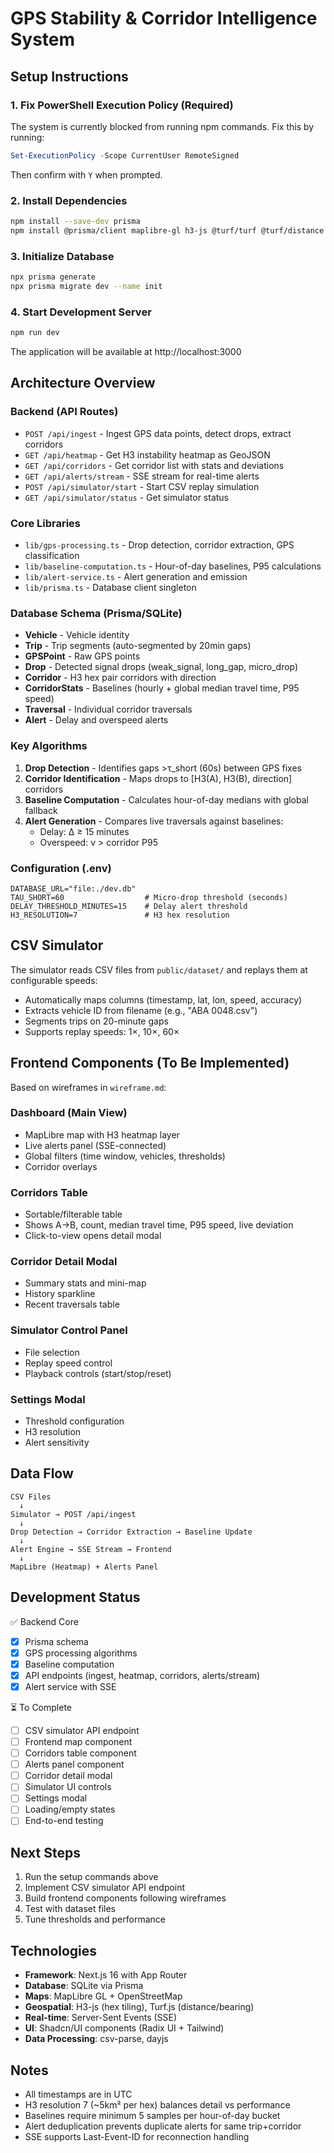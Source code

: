 # GPS Stability & Corridor Intelligence System

## Setup Instructions

### 1. Fix PowerShell Execution Policy (Required)

The system is currently blocked from running npm commands. Fix this by running:

```powershell
Set-ExecutionPolicy -Scope CurrentUser RemoteSigned
```

Then confirm with `Y` when prompted.

### 2. Install Dependencies

```bash
npm install --save-dev prisma
npm install @prisma/client maplibre-gl h3-js @turf/turf @turf/distance @turf/bearing csv-parse dayjs
```

### 3. Initialize Database

```bash
npx prisma generate
npx prisma migrate dev --name init
```

### 4. Start Development Server

```bash
npm run dev
```

The application will be available at http://localhost:3000

## Architecture Overview

### Backend (API Routes)

- `POST /api/ingest` - Ingest GPS data points, detect drops, extract corridors
- `GET /api/heatmap` - Get H3 instability heatmap as GeoJSON
- `GET /api/corridors` - Get corridor list with stats and deviations
- `GET /api/alerts/stream` - SSE stream for real-time alerts
- `POST /api/simulator/start` - Start CSV replay simulation
- `GET /api/simulator/status` - Get simulator status

### Core Libraries

- `lib/gps-processing.ts` - Drop detection, corridor extraction, GPS classification
- `lib/baseline-computation.ts` - Hour-of-day baselines, P95 calculations
- `lib/alert-service.ts` - Alert generation and emission
- `lib/prisma.ts` - Database client singleton

### Database Schema (Prisma/SQLite)

- **Vehicle** - Vehicle identity
- **Trip** - Trip segments (auto-segmented by 20min gaps)
- **GPSPoint** - Raw GPS points
- **Drop** - Detected signal drops (weak_signal, long_gap, micro_drop)
- **Corridor** - H3 hex pair corridors with direction
- **CorridorStats** - Baselines (hourly + global median travel time, P95 speed)
- **Traversal** - Individual corridor traversals
- **Alert** - Delay and overspeed alerts

### Key Algorithms

1. **Drop Detection** - Identifies gaps >τ_short (60s) between GPS fixes
2. **Corridor Identification** - Maps drops to [H3(A), H3(B), direction] corridors
3. **Baseline Computation** - Calculates hour-of-day medians with global fallback
4. **Alert Generation** - Compares live traversals against baselines:
   - Delay: Δ ≥ 15 minutes
   - Overspeed: v > corridor P95

### Configuration (.env)

```env
DATABASE_URL="file:./dev.db"
TAU_SHORT=60                  # Micro-drop threshold (seconds)
DELAY_THRESHOLD_MINUTES=15    # Delay alert threshold
H3_RESOLUTION=7               # H3 hex resolution
```

## CSV Simulator

The simulator reads CSV files from `public/dataset/` and replays them at configurable speeds:

- Automatically maps columns (timestamp, lat, lon, speed, accuracy)
- Extracts vehicle ID from filename (e.g., "ABA 0048.csv")
- Segments trips on 20-minute gaps
- Supports replay speeds: 1×, 10×, 60×

## Frontend Components (To Be Implemented)

Based on wireframes in `wireframe.md`:

### Dashboard (Main View)
- MapLibre map with H3 heatmap layer
- Live alerts panel (SSE-connected)
- Global filters (time window, vehicles, thresholds)
- Corridor overlays

### Corridors Table
- Sortable/filterable table
- Shows A→B, count, median travel time, P95 speed, live deviation
- Click-to-view opens detail modal

### Corridor Detail Modal
- Summary stats and mini-map
- History sparkline
- Recent traversals table

### Simulator Control Panel
- File selection
- Replay speed control
- Playback controls (start/stop/reset)

### Settings Modal
- Threshold configuration
- H3 resolution
- Alert sensitivity

## Data Flow

```
CSV Files
  ↓
Simulator → POST /api/ingest
  ↓
Drop Detection → Corridor Extraction → Baseline Update
  ↓
Alert Engine → SSE Stream → Frontend
  ↓
MapLibre (Heatmap) + Alerts Panel
```

## Development Status

✅ Backend Core
- [x] Prisma schema
- [x] GPS processing algorithms
- [x] Baseline computation
- [x] API endpoints (ingest, heatmap, corridors, alerts/stream)
- [x] Alert service with SSE

⏳ To Complete
- [ ] CSV simulator API endpoint
- [ ] Frontend map component
- [ ] Corridors table component
- [ ] Alerts panel component
- [ ] Corridor detail modal
- [ ] Simulator UI controls
- [ ] Settings modal
- [ ] Loading/empty states
- [ ] End-to-end testing

## Next Steps

1. Run the setup commands above
2. Implement CSV simulator API endpoint
3. Build frontend components following wireframes
4. Test with dataset files
5. Tune thresholds and performance

## Technologies

- **Framework**: Next.js 16 with App Router
- **Database**: SQLite via Prisma
- **Maps**: MapLibre GL + OpenStreetMap
- **Geospatial**: H3-js (hex tiling), Turf.js (distance/bearing)
- **Real-time**: Server-Sent Events (SSE)
- **UI**: Shadcn/UI components (Radix UI + Tailwind)
- **Data Processing**: csv-parse, dayjs

## Notes

- All timestamps are in UTC
- H3 resolution 7 (~5km² per hex) balances detail vs performance
- Baselines require minimum 5 samples per hour-of-day bucket
- Alert deduplication prevents duplicate alerts for same trip+corridor
- SSE supports Last-Event-ID for reconnection handling
